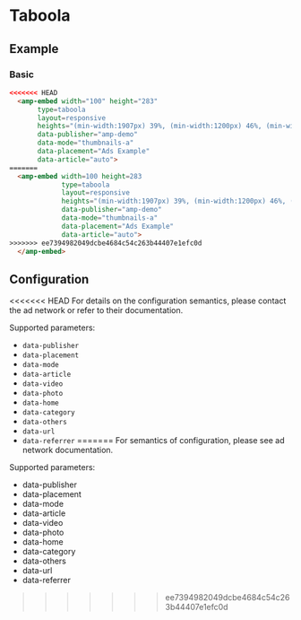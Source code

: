 <!---
Copyright 2015 The AMP HTML Authors. All Rights Reserved.

Licensed under the Apache License, Version 2.0 (the "License");
you may not use this file except in compliance with the License.
You may obtain a copy of the License at

      http://www.apache.org/licenses/LICENSE-2.0

Unless required by applicable law or agreed to in writing, software
distributed under the License is distributed on an "AS-IS" BASIS,
WITHOUT WARRANTIES OR CONDITIONS OF ANY KIND, either express or implied.
See the License for the specific language governing permissions and
limitations under the License.
-->

# Taboola

## Example

### Basic

```html
<<<<<<< HEAD
  <amp-embed width="100" height="283"
       type=taboola
       layout=responsive
       heights="(min-width:1907px) 39%, (min-width:1200px) 46%, (min-width:780px) 64%, (min-width:480px) 98%, (min-width:460px) 167%, 196%"
       data-publisher="amp-demo"
       data-mode="thumbnails-a"
       data-placement="Ads Example"
       data-article="auto">
=======
  <amp-embed width=100 height=283
             type=taboola
             layout=responsive
             heights="(min-width:1907px) 39%, (min-width:1200px) 46%, (min-width:780px) 64%, (min-width:480px) 98%, (min-width:460px) 167%, 196%"
             data-publisher="amp-demo"
             data-mode="thumbnails-a"
             data-placement="Ads Example"
             data-article="auto">
>>>>>>> ee7394982049dcbe4684c54c263b44407e1efc0d
  </amp-embed>
```

## Configuration

<<<<<<< HEAD
For details on the configuration semantics, please contact the ad network or refer to their documentation. 

Supported parameters:

- `data-publisher`
- `data-placement`
- `data-mode`
- `data-article`
- `data-video`
- `data-photo`
- `data-home`
- `data-category`
- `data-others`
- `data-url`
- `data-referrer`
=======
For semantics of configuration, please see ad network documentation.

Supported parameters:

- data-publisher
- data-placement
- data-mode
- data-article
- data-video
- data-photo
- data-home
- data-category
- data-others
- data-url
- data-referrer
>>>>>>> ee7394982049dcbe4684c54c263b44407e1efc0d
